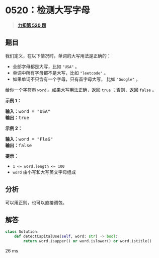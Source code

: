 # 0520：检测大写字母


> <u>**[力扣第 520 题](https://leetcode.cn/problems/detect-capital/)**</u>

## 题目

<p>我们定义，在以下情况时，单词的大写用法是正确的：</p>

<ul>
<li>全部字母都是大写，比如 <code>"USA"</code> 。</li>
<li>单词中所有字母都不是大写，比如 <code>"leetcode"</code> 。</li>
<li>如果单词不只含有一个字母，只有首字母大写， 比如 <code>"Google"</code> 。</li>
</ul>

<p>给你一个字符串 <code>word</code> 。如果大写用法正确，返回 <code>true</code> ；否则，返回 <code>false</code> 。</p>



<p><strong>示例 1：</strong></p>

<pre>
<strong>输入：</strong>word = "USA"
<strong>输出：</strong>true
</pre>

<p><strong>示例 2：</strong></p>

<pre>
<strong>输入：</strong>word = "FlaG"
<strong>输出：</strong>false
</pre>



<p><strong>提示：</strong></p>

<ul>
<li><code>1 &lt;= word.length &lt;= 100</code></li>
<li><code>word</code> 由小写和大写英文字母组成</li>
</ul>


## 分析

可以用正则，也可以直接调包。

## 解答

```python
class Solution:
    def detectCapitalUse(self, word: str) -> bool:
        return word.isupper() or word.islower() or word.istitle()
```
26 ms

